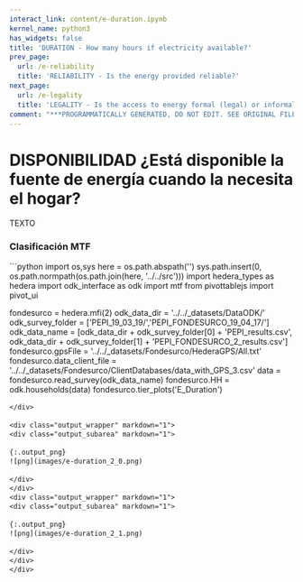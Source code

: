 ```yaml
---
interact_link: content/e-duration.ipynb
kernel_name: python3
has_widgets: false
title: 'DURATION - How many hours if electricity available?'
prev_page:
  url: /e-reliability
  title: 'RELIABILITY - Is the energy provided reliable?'
next_page:
  url: /e-legality
  title: 'LEGALITY - Is the access to energy formal (legal) or informal?'
comment: "***PROGRAMMATICALLY GENERATED, DO NOT EDIT. SEE ORIGINAL FILES IN /content***"
---
```


# DISPONIBILIDAD ¿Está disponible la fuente de energía cuando la necesita el hogar?

TEXTO

### Clasificación MTF

<div markdown="1" class="cell code_cell">
<div class="input_area hidecode" markdown="1">
```python
import os,sys
here = os.path.abspath('')
sys.path.insert(0, os.path.normpath(os.path.join(here, '../../src')))
import hedera_types as hedera
import odk_interface as odk
import mtf
from pivottablejs import pivot_ui

fondesurco = hedera.mfi(2)
odk_data_dir = '../../_datasets/DataODK/'
odk_survey_folder = ['PEPI_19_03_19/','PEPI_FONDESURCO_19_04_17/']
odk_data_name = [odk_data_dir + odk_survey_folder[0] + 'PEPI_results.csv',
                 odk_data_dir + odk_survey_folder[1] + 
                 'PEPI_FONDESURCO_2_results.csv']
fondesurco.gpsFile = '../../_datasets/Fondesurco/HederaGPS/All.txt'
fondesurco.data_client_file = '../../_datasets/Fondesurco/ClientDatabases/data_with_GPS_3.csv'
data = fondesurco.read_survey(odk_data_name)
fondesurco.HH = odk.households(data)
fondesurco.tier_plots('E_Duration')
```
</div>

<div class="output_wrapper" markdown="1">
<div class="output_subarea" markdown="1">

{:.output_png}
![png](images/e-duration_2_0.png)

</div>
</div>
<div class="output_wrapper" markdown="1">
<div class="output_subarea" markdown="1">

{:.output_png}
![png](images/e-duration_2_1.png)

</div>
</div>
</div>
